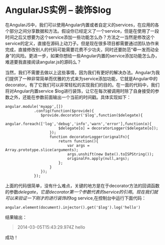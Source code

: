 # AngularJS实例 – 装饰$log

在AngularJS中，我们可以使用Angular内置或者自定义的services，在应用的各个部分之间分享数据和方法。假设你已经定义了一个service，但是在使用了一段时间之后又想要为这个service添加一些功能怎么办？方法之一当然是修改这个service的定义，直接在源码上动刀子。但是现在很多项目都需要通过团队协作来完成，直接修改别人的代码可能需要花费不少功夫，同时还要防范“牵一发而动全身”的风险。更进一步，如果你想给一些Angular内置的service添加功能怎么办，难道要我直接阅读angular.js的源码么？

当然，我们不需要去做以上这些事情，因为我们有更好的解决办法。Angular为我们提供了一种非常简单而优雅的方式来为service添加功能，它就是Angular中的decorator。有了它我们可以非常轻松的实现我们的目的。在一面的代码中，我们将对Angular内置service $log进行装饰，让它在每次被调用时除了自身接受的参数之外，还能在参数前面输出一个当前的时间戳。具体实现如下：

```
angular.module('myapp',[])
             .config(function($provide){
                $provide.decorator('$log',function($delegate){
                    angular.foreach(['log','debug','info','warn','error'],function(o){
                        $delegate[o] = decoratorLogger($delegate[o]);
                    });
                    function decoratorLogger(orignalFn){
                        return function(){
                            var args = Array.prototype.slice(arguments);
                            args.unshift(new Date().toISPString());
                            originalFn.apply(null,args);
                        };
                    }
                });
             });  
```

上面的代码很简单，没有什么难点，关键的地方是在于decorator方法的回调函数的参数$delegate，它是decorator第一个参数代表的service的引用。现在我们就可以来验证一下刚才的进行装饰的$log service,在控制台中运行下面代码：

```
angular.element(document).injector().get('$log').log('hello')   

```

结果输出：

> 2014-03-05T15:43:29.974Z hello

成功！

